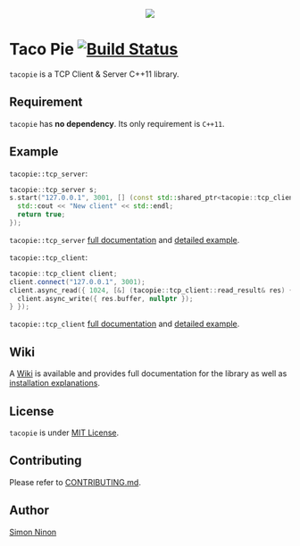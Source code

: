 <p align="center">
   <img src="https://raw.githubusercontent.com/Cylix/tacopie/master/assets/images/tacopie_logo.jpg"/>
</p>

# Taco Pie [![Build Status](https://travis-ci.org/Cylix/tacopie.svg?branch=master)](https://travis-ci.org/Cylix/tacopie)
`tacopie` is a TCP Client & Server C++11 library.

## Requirement
`tacopie` has **no dependency**. Its only requirement is `C++11`.

## Example
`tacopie::tcp_server`:
```cpp
tacopie::tcp_server s;
s.start("127.0.0.1", 3001, [] (const std::shared_ptr<tacopie::tcp_client>& client) -> bool {
  std::cout << "New client" << std::endl;
  return true;
});
```
`tacopie::tcp_server` [full documentation](https://github.com/Cylix/tacopie/wiki/TCP-Server) and [detailed example](https://github.com/Cylix/tacopie/wiki/Examples#tcp-server).

`tacopie::tcp_client`:
```cpp
tacopie::tcp_client client;
client.connect("127.0.0.1", 3001);
client.async_read({ 1024, [&] (tacopie::tcp_client::read_result& res) {
  client.async_write({ res.buffer, nullptr });
} });
```
`tacopie::tcp_client` [full documentation](https://github.com/Cylix/tacopie/wiki/TCP-Client) and [detailed example](https://github.com/Cylix/tacopie/wiki/Examples#tcp-client).

## Wiki
A [Wiki](https://github.com/Cylix/tacopie/wiki) is available and provides full documentation for the library as well as [installation explanations](https://github.com/Cylix/tacopie/wiki/Installation).

## License
`tacopie` is under [MIT License](LICENSE).

## Contributing
Please refer to [CONTRIBUTING.md](CONTRIBUTING.md).

## Author
[Simon Ninon](http://simon-ninon.fr)
